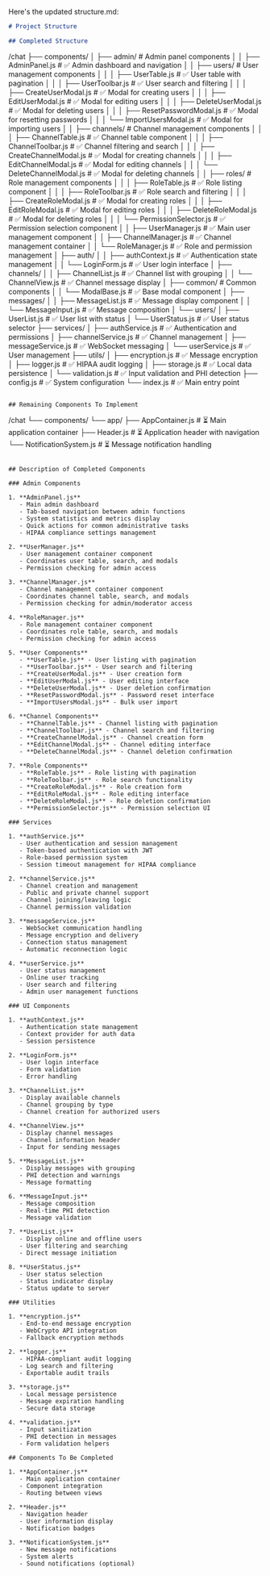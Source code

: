 Here's the updated structure.md:

```markdown
# Project Structure

## Completed Structure

```
/chat
├── components/
│   ├── admin/                               # Admin panel components
│   │   ├── AdminPanel.js                    # ✅ Admin dashboard and navigation
│   │   ├── users/                           # User management components
│   │   │   ├── UserTable.js                 # ✅ User table with pagination
│   │   │   ├── UserToolbar.js               # ✅ User search and filtering
│   │   │   ├── CreateUserModal.js           # ✅ Modal for creating users
│   │   │   ├── EditUserModal.js             # ✅ Modal for editing users
│   │   │   ├── DeleteUserModal.js           # ✅ Modal for deleting users
│   │   │   ├── ResetPasswordModal.js        # ✅ Modal for resetting passwords
│   │   │   └── ImportUsersModal.js          # ✅ Modal for importing users
│   │   ├── channels/                        # Channel management components
│   │   │   ├── ChannelTable.js              # ✅ Channel table component
│   │   │   ├── ChannelToolbar.js            # ✅ Channel filtering and search
│   │   │   ├── CreateChannelModal.js        # ✅ Modal for creating channels
│   │   │   ├── EditChannelModal.js          # ✅ Modal for editing channels
│   │   │   └── DeleteChannelModal.js        # ✅ Modal for deleting channels
│   │   ├── roles/                           # Role management components
│   │   │   ├── RoleTable.js                 # ✅ Role listing component
│   │   │   ├── RoleToolbar.js               # ✅ Role search and filtering
│   │   │   ├── CreateRoleModal.js           # ✅ Modal for creating roles
│   │   │   ├── EditRoleModal.js             # ✅ Modal for editing roles
│   │   │   ├── DeleteRoleModal.js           # ✅ Modal for deleting roles
│   │   │   └── PermissionSelector.js        # ✅ Permission selection component
│   │   ├── UserManager.js                   # ✅ Main user management component
│   │   ├── ChannelManager.js                # ✅ Channel management container
│   │   └── RoleManager.js                   # ✅ Role and permission management
│   ├── auth/
│   │   ├── authContext.js                   # ✅ Authentication state management
│   │   └── LoginForm.js                     # ✅ User login interface
│   ├── channels/
│   │   ├── ChannelList.js                   # ✅ Channel list with grouping
│   │   └── ChannelView.js                   # ✅ Channel message display
│   ├── common/                              # Common components
│   │   └── ModalBase.js                     # ✅ Base modal component
│   ├── messages/
│   │   ├── MessageList.js                   # ✅ Message display component
│   │   └── MessageInput.js                  # ✅ Message composition
│   └── users/
│       ├── UserList.js                      # ✅ User list with status
│       └── UserStatus.js                    # ✅ User status selector
├── services/
│   ├── authService.js                       # ✅ Authentication and permissions
│   ├── channelService.js                    # ✅ Channel management
│   ├── messageService.js                    # ✅ WebSocket messaging
│   └── userService.js                       # ✅ User management
├── utils/
│   ├── encryption.js                        # ✅ Message encryption
│   ├── logger.js                            # ✅ HIPAA audit logging
│   ├── storage.js                           # ✅ Local data persistence
│   └── validation.js                        # ✅ Input validation and PHI detection
├── config.js                                # ✅ System configuration
└── index.js                                 # ✅ Main entry point
```

## Remaining Components To Implement

```
/chat
└── components/
    └── app/
        ├── AppContainer.js                  # ⏳ Main application container
        ├── Header.js                        # ⏳ Application header with navigation
        └── NotificationSystem.js            # ⏳ Message notification handling
```

## Description of Completed Components

### Admin Components

1. **AdminPanel.js**
   - Main admin dashboard
   - Tab-based navigation between admin functions
   - System statistics and metrics display
   - Quick actions for common administrative tasks
   - HIPAA compliance settings management

2. **UserManager.js**
   - User management container component
   - Coordinates user table, search, and modals
   - Permission checking for admin access

3. **ChannelManager.js**
   - Channel management container component
   - Coordinates channel table, search, and modals
   - Permission checking for admin/moderator access

4. **RoleManager.js**
   - Role management container component
   - Coordinates role table, search, and modals
   - Permission checking for admin access

5. **User Components**
   - **UserTable.js** - User listing with pagination
   - **UserToolbar.js** - User search and filtering
   - **CreateUserModal.js** - User creation form
   - **EditUserModal.js** - User editing interface
   - **DeleteUserModal.js** - User deletion confirmation
   - **ResetPasswordModal.js** - Password reset interface
   - **ImportUsersModal.js** - Bulk user import

6. **Channel Components**
   - **ChannelTable.js** - Channel listing with pagination
   - **ChannelToolbar.js** - Channel search and filtering
   - **CreateChannelModal.js** - Channel creation form
   - **EditChannelModal.js** - Channel editing interface
   - **DeleteChannelModal.js** - Channel deletion confirmation

7. **Role Components**
   - **RoleTable.js** - Role listing with pagination
   - **RoleToolbar.js** - Role search functionality
   - **CreateRoleModal.js** - Role creation form
   - **EditRoleModal.js** - Role editing interface
   - **DeleteRoleModal.js** - Role deletion confirmation
   - **PermissionSelector.js** - Permission selection UI

### Services

1. **authService.js**
   - User authentication and session management
   - Token-based authentication with JWT
   - Role-based permission system
   - Session timeout management for HIPAA compliance

2. **channelService.js**
   - Channel creation and management
   - Public and private channel support
   - Channel joining/leaving logic
   - Channel permission validation

3. **messageService.js**
   - WebSocket communication handling
   - Message encryption and delivery
   - Connection status management
   - Automatic reconnection logic

4. **userService.js**
   - User status management
   - Online user tracking
   - User search and filtering
   - Admin user management functions

### UI Components

1. **authContext.js**
   - Authentication state management
   - Context provider for auth data
   - Session persistence

2. **LoginForm.js**
   - User login interface
   - Form validation
   - Error handling

3. **ChannelList.js**
   - Display available channels
   - Channel grouping by type
   - Channel creation for authorized users

4. **ChannelView.js**
   - Display channel messages
   - Channel information header
   - Input for sending messages

5. **MessageList.js**
   - Display messages with grouping
   - PHI detection and warnings
   - Message formatting

6. **MessageInput.js**
   - Message composition
   - Real-time PHI detection
   - Message validation

7. **UserList.js**
   - Display online and offline users
   - User filtering and searching
   - Direct message initiation

8. **UserStatus.js**
   - User status selection
   - Status indicator display
   - Status update to server

### Utilities

1. **encryption.js**
   - End-to-end message encryption
   - WebCrypto API integration
   - Fallback encryption methods

2. **logger.js**
   - HIPAA-compliant audit logging
   - Log search and filtering
   - Exportable audit trails

3. **storage.js**
   - Local message persistence
   - Message expiration handling
   - Secure data storage

4. **validation.js**
   - Input sanitization
   - PHI detection in messages
   - Form validation helpers

## Components To Be Completed

1. **AppContainer.js**
   - Main application container
   - Component integration
   - Routing between views

2. **Header.js**
   - Navigation header
   - User information display
   - Notification badges

3. **NotificationSystem.js**
   - New message notifications
   - System alerts
   - Sound notifications (optional)
```